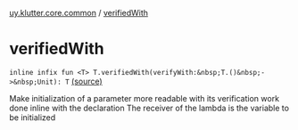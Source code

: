 [uy.klutter.core.common](index.md) / [verifiedWith](.)


# verifiedWith
`inline infix fun <T> T.verifiedWith(verifyWith:&nbsp;T.()&nbsp;->&nbsp;Unit): T` [(source)](https://github.com/kohesive/klutter/blob/master/core-jdk6/src/main/kotlin/uy/klutter/core/common/Common.kt#L16)

Make initialization of a parameter more readable with its verification work done inline with the declaration
The receiver of the lambda is the variable to be initialized


